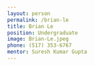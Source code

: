 ```yaml
---
layout: person
permalink: /brian-le
title: Brian Le
position: Undergraduate
image: Brian-Le.jpeg
phone: (517) 353-6767 
mentor: Suresh Kumar Gupta 
---
```

